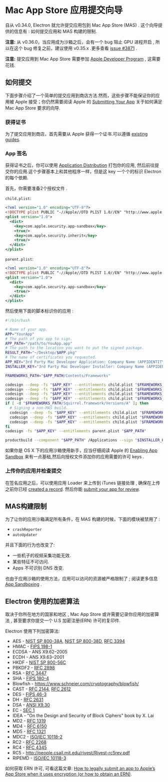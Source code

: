# Mac App Store 应用提交向导

自从 v0.34.0, Electron 就允许提交应用包到 Mac App Store
(MAS) . 这个向导提供的信息有 : 如何提交应用和 MAS 构建的限制.

__注意:__ 从 v0.36.0，当应用成为沙箱之后，会有一个 bug 阻止 GPU 进程开启 , 所以在这个 bug 修复之前，建议使用 v0.35.x .更多查看 [issue #3871][issue-3871] .

__注意:__ 提交应用到 Mac App Store 需要参加  [Apple Developer
Program][developer-program] , 这需要花钱.

## 如何提交

下面步骤介绍了一个简单的提交应用到商店方法.然而，这些步骤不能保证你的应用被 Apple 接受；你仍然需要阅读 Apple 的 [Submitting Your App][submitting-your-app] 关于如何满足 Mac App Store 要求的向导.

### 获得证书

为了提交应用到商店，首先需要从 Apple 获得一个证书.可以遵循  [existing guides][nwjs-guide].

### App 签名

获得证书之后，你可以使用 [Application Distribution](application-distribution.md) 打包你的应用, 然后前往提交你的应用.这个步骤基本上和其他程序一样，但是这 key 一个个的标识 Electron 的每个依赖.

首先，你需要准备2个授权文件 .

`child.plist`:

```xml
<?xml version="1.0" encoding="UTF-8"?>
<!DOCTYPE plist PUBLIC "-//Apple//DTD PLIST 1.0//EN" "http://www.apple.com/DTDs/PropertyList-1.0.dtd">
<plist version="1.0">
  <dict>
    <key>com.apple.security.app-sandbox</key>
    <true/>
    <key>com.apple.security.inherit</key>
    <true/>
  </dict>
</plist>
```

`parent.plist`:

```xml
<?xml version="1.0" encoding="UTF-8"?>
<!DOCTYPE plist PUBLIC "-//Apple//DTD PLIST 1.0//EN" "http://www.apple.com/DTDs/PropertyList-1.0.dtd">
<plist version="1.0">
  <dict>
    <key>com.apple.security.app-sandbox</key>
    <true/>
  </dict>
</plist>
```

然后使用下面的脚本标识你的应用 :

```bash
#!/bin/bash

# Name of your app.
APP="YourApp"
# The path of you app to sign.
APP_PATH="/path/to/YouApp.app"
# The path to the location you want to put the signed package.
RESULT_PATH="~/Desktop/$APP.pkg"
# The name of certificates you requested.
APP_KEY="3rd Party Mac Developer Application: Company Name (APPIDENTITY)"
INSTALLER_KEY="3rd Party Mac Developer Installer: Company Name (APPIDENTITY)"

FRAMEWORKS_PATH="$APP_PATH/Contents/Frameworks"

codesign --deep -fs "$APP_KEY" --entitlements child.plist "$FRAMEWORKS_PATH/Electron Framework.framework/Versions/A"
codesign --deep -fs "$APP_KEY" --entitlements child.plist "$FRAMEWORKS_PATH/$APP Helper.app/"
codesign --deep -fs "$APP_KEY" --entitlements child.plist "$FRAMEWORKS_PATH/$APP Helper EH.app/"
codesign --deep -fs "$APP_KEY" --entitlements child.plist "$FRAMEWORKS_PATH/$APP Helper NP.app/"
if [ -d "$FRAMEWORKS_PATH/Squirrel.framework/Versions/A" ]; then
  # Signing a non-MAS build.
  codesign --deep -fs "$APP_KEY" --entitlements child.plist "$FRAMEWORKS_PATH/Mantle.framework/Versions/A"
  codesign --deep -fs "$APP_KEY" --entitlements child.plist "$FRAMEWORKS_PATH/ReactiveCocoa.framework/Versions/A"
  codesign --deep -fs "$APP_KEY" --entitlements child.plist "$FRAMEWORKS_PATH/Squirrel.framework/Versions/A"
fi
codesign -fs "$APP_KEY" --entitlements parent.plist "$APP_PATH"

productbuild --component "$APP_PATH" /Applications --sign "$INSTALLER_KEY" "$RESULT_PATH"
```
如果你是 OS X 下的应用沙箱使用新手，应当仔细阅读 Apple 的 [Enabling App Sandbox][enable-app-sandbox] 来有一点基础,然后向授权文件添加你的应用需要的许可 keys .

### 上传你的应用并检查提交 

在签名应用之后，可以使用应用 Loader 来上传到 iTunes 链接处理 , 确保在上传之前你已经 [created a record][create-record]. 然后你能 [submit your app for review][submit-for-review].

##  MAS构建限制

为了让你的应用沙箱满足所有条件，在 MAS 构建的时候，下面的模块被禁用了 :

* `crashReporter`
* `autoUpdater`

并且下面的行为也改变了:

* 一些机子的视频采集功能无效.
* 某些特征不可访问.
* Apps 不可识别 DNS 改变.

也由于应用沙箱的使用方法，应用可以访问的资源被严格限制了 ; 阅读更多信息 [App Sandboxing][app-sandboxing] .

## Electron 使用的加密算法

取决于你所在地方的国家和地区 , Mac App Store 或许需要记录你应用的加密算法 , 甚至要求你提交一个 U.S 加密注册(ERN) 许可的复印件.

Electron 使用下列加密算法:

* AES - [NIST SP 800-38A](http://csrc.nist.gov/publications/nistpubs/800-38a/sp800-38a.pdf), [NIST SP 800-38D](http://csrc.nist.gov/publications/nistpubs/800-38D/SP-800-38D.pdf), [RFC 3394](http://www.ietf.org/rfc/rfc3394.txt)
* HMAC - [FIPS 198-1](http://csrc.nist.gov/publications/fips/fips198-1/FIPS-198-1_final.pdf)
* ECDSA - ANS X9.62–2005
* ECDH - ANS X9.63–2001
* HKDF - [NIST SP 800-56C](http://csrc.nist.gov/publications/nistpubs/800-56C/SP-800-56C.pdf)
* PBKDF2 - [RFC 2898](https://tools.ietf.org/html/rfc2898)
* RSA - [RFC 3447](http://www.ietf.org/rfc/rfc3447)
* SHA - [FIPS 180-4](http://csrc.nist.gov/publications/fips/fips180-4/fips-180-4.pdf)
* Blowfish - https://www.schneier.com/cryptography/blowfish/
* CAST - [RFC 2144](https://tools.ietf.org/html/rfc2144), [RFC 2612](https://tools.ietf.org/html/rfc2612)
* DES - [FIPS 46-3](http://csrc.nist.gov/publications/fips/fips46-3/fips46-3.pdf)
* DH - [RFC 2631](https://tools.ietf.org/html/rfc2631)
* DSA - [ANSI X9.30](http://webstore.ansi.org/RecordDetail.aspx?sku=ANSI+X9.30-1%3A1997)
* EC - [SEC 1](http://www.secg.org/sec1-v2.pdf)
* IDEA - "On the Design and Security of Block Ciphers" book by X. Lai
* MD2 - [RFC 1319](http://tools.ietf.org/html/rfc1319)
* MD4 - [RFC 6150](https://tools.ietf.org/html/rfc6150)
* MD5 - [RFC 1321](https://tools.ietf.org/html/rfc1321)
* MDC2 - [ISO/IEC 10118-2](https://www.openssl.org/docs/manmaster/crypto/mdc2.html)
* RC2 - [RFC 2268](https://tools.ietf.org/html/rfc2268)
* RC4 - [RFC 4345](https://tools.ietf.org/html/rfc4345)
* RC5 - http://people.csail.mit.edu/rivest/Rivest-rc5rev.pdf
* RIPEMD - [ISO/IEC 10118-3](http://webstore.ansi.org/RecordDetail.aspx?sku=ISO%2FIEC%2010118-3:2004)

如何获取 ERN 许可, 可看这篇文章: [How to legally
submit an app to Apple’s App Store when it uses encryption (or how to obtain an
ERN)][ern-tutorial].

[developer-program]: https://developer.apple.com/support/compare-memberships/
[submitting-your-app]: https://developer.apple.com/library/mac/documentation/IDEs/Conceptual/AppDistributionGuide/SubmittingYourApp/SubmittingYourApp.html
[nwjs-guide]: https://github.com/nwjs/nw.js/wiki/Mac-App-Store-%28MAS%29-Submission-Guideline#first-steps
[enable-app-sandbox]: https://developer.apple.com/library/ios/documentation/Miscellaneous/Reference/EntitlementKeyReference/Chapters/EnablingAppSandbox.html
[create-record]: https://developer.apple.com/library/ios/documentation/LanguagesUtilities/Conceptual/iTunesConnect_Guide/Chapters/CreatingiTunesConnectRecord.html
[submit-for-review]: https://developer.apple.com/library/ios/documentation/LanguagesUtilities/Conceptual/iTunesConnect_Guide/Chapters/SubmittingTheApp.html
[app-sandboxing]: https://developer.apple.com/app-sandboxing/
[issue-3871]: https://github.com/electron/electron/issues/3871
[ern-tutorial]: https://carouselapps.com/2015/12/15/legally-submit-app-apples-app-store-uses-encryption-obtain-ern/
